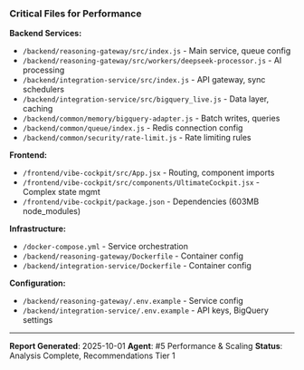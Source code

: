 ### Critical Files for Performance

**Backend Services:**

- `/backend/reasoning-gateway/src/index.js` - Main service, queue config
- `/backend/reasoning-gateway/src/workers/deepseek-processor.js` - AI processing
- `/backend/integration-service/src/index.js` - API gateway, sync schedulers
- `/backend/integration-service/src/bigquery_live.js` - Data layer, caching
- `/backend/common/memory/bigquery-adapter.js` - Batch writes, queries
- `/backend/common/queue/index.js` - Redis connection config
- `/backend/common/security/rate-limit.js` - Rate limiting rules

**Frontend:**

- `/frontend/vibe-cockpit/src/App.jsx` - Routing, component imports
- `/frontend/vibe-cockpit/src/components/UltimateCockpit.jsx` - Complex state mgmt
- `/frontend/vibe-cockpit/package.json` - Dependencies (603MB node_modules)

**Infrastructure:**

- `/docker-compose.yml` - Service orchestration
- `/backend/reasoning-gateway/Dockerfile` - Container config
- `/backend/integration-service/Dockerfile` - Container config

**Configuration:**

- `/backend/reasoning-gateway/.env.example` - Service config
- `/backend/integration-service/.env.example` - API keys, BigQuery settings

---

**Report Generated**: 2025-10-01
**Agent**: #5 Performance & Scaling
**Status**: Analysis Complete, Recommendations Tier 1

<!-- Last verified: 2025-10-02 -->

<!-- Optimized: 2025-10-02 -->

<!-- Last updated: 2025-10-02 -->

<!-- Last optimized: 2025-10-02 -->
